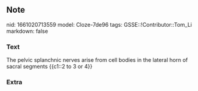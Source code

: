## Note
nid: 1661020713559
model: Cloze-7de96
tags: GSSE::!Contributor::Tom_Li
markdown: false

### Text
<div>
  The pelvic splanchnic nerves arise from cell bodies in the
  lateral horn of sacral segments {{c1::2 to 3 or 4}}
</div>

### Extra

